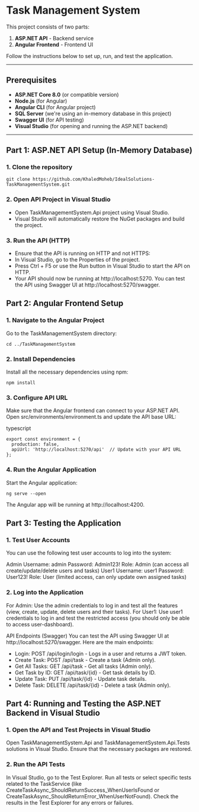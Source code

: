 # Task Management System

This project consists of two parts:
1. **ASP.NET API** - Backend service
2. **Angular Frontend** - Frontend UI

Follow the instructions below to set up, run, and test the application.

---

## Prerequisites

- **ASP.NET Core 8.0** (or compatible version)
- **Node.js** (for Angular)
- **Angular CLI** (for Angular project)
- **SQL Server** (we're using an in-memory database in this project)
- **Swagger UI** (for API testing)
- **Visual Studio** (for opening and running the ASP.NET backend)

---

## Part 1: ASP.NET API Setup (In-Memory Database)

### 1. Clone the repository

```
git clone https://github.com/KhaledMoheb/IdealSolutions-TaskManagementSystem.git
```

### 2. Open API Project in Visual Studio
- Open TaskManagementSystem.Api project using Visual Studio.
- Visual Studio will automatically restore the NuGet packages and build the project.

### 3. Run the API (HTTP)
- Ensure that the API is running on HTTP and not HTTPS:
- In Visual Studio, go to the Properties of the project.
- Press Ctrl + F5 or use the Run button in Visual Studio to start the API on HTTP.
- Your API should now be running at http://localhost:5270. You can test the API using Swagger UI at http://localhost:5270/swagger.

## Part 2: Angular Frontend Setup
### 1. Navigate to the Angular Project
Go to the TaskManagementSystem directory:

```
cd ../TaskManagementSystem
```
### 2. Install Dependencies
Install all the necessary dependencies using npm:

```
npm install
```
### 3. Configure API URL
Make sure that the Angular frontend can connect to your ASP.NET API. Open src/environments/environment.ts and update the API base URL:

typescript
```
export const environment = {
  production: false,
  apiUrl: 'http://localhost:5270/api'  // Update with your API URL
};
```
### 4. Run the Angular Application
Start the Angular application:

```
ng serve --open
```
The Angular app will be running at http://localhost:4200.


## Part 3: Testing the Application
### 1. Test User Accounts
You can use the following test user accounts to log into the system:

Admin
Username: admin
Password: Admin123!
Role: Admin (can access all create/update/delete users and tasks)
User1
Username: user1
Password: User123!
Role: User (limited access, can only update own assigned tasks)

### 2. Log into the Application
For Admin: Use the admin credentials to log in and test all the features (view, create, update, delete users and their tasks).
For User1: Use user1 credentials to log in and test the restricted access (you should only be able to access user-dashboard).

API Endpoints (Swagger)
You can test the API using Swagger UI at http://localhost:5270/swagger. Here are the main endpoints:

- Login: POST /api/login/login - Logs in a user and returns a JWT token.
- Create Task: POST /api/task - Create a task (Admin only).
- Get All Tasks: GET /api/task - Get all tasks (Admin only).
- Get Task by ID: GET /api/task/{id} - Get task details by ID.
- Update Task: PUT /api/task/{id} - Update task details.
- Delete Task: DELETE /api/task/{id} - Delete a task (Admin only).

## Part 4: Running and Testing the ASP.NET Backend in Visual Studio

### 1. Open the API and Test Projects in Visual Studio
Open TaskManagementSystem.Api and TaskManagementSystem.Api.Tests solutions in Visual Studio.
Ensure that the necessary packages are restored.

### 2. Run the API Tests
In Visual Studio, go to the Test Explorer.
Run all tests or select specific tests related to the TaskService (like CreateTaskAsync_ShouldReturnSuccess_WhenUserIsFound or CreateTaskAsync_ShouldReturnError_WhenUserNotFound).
Check the results in the Test Explorer for any errors or failures.
